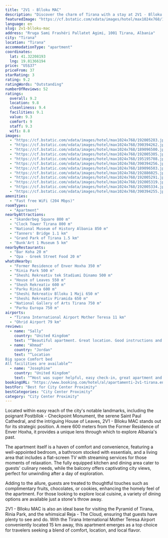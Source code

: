 ```yaml
---
title: "2V1 - Blloku MAC"
description: "Discover the charm of Tirana with a stay at 2V1 - Blloku MAC, a prime apartment that places guests at the heart of the city's vibrant history and culture."
featuredImage: "https://cf.bstatic.com/xdata/images/hotel/max1024x768/192005283.jpg?k=e287c64a5171a9ee076dc5bf49849ba3b21fdb383afb5cf2bf88d9cb375419e0&o=&hp=1"
language: en
slug: 2v1-blloku-mac
address: "Rruga Sami Frashëri Pallatet Agimi, 1001 Tirana, Albania"
city: "Tirana"
location: "Tirana"
accommodationType: "apartment"
coordinates:
  lat: 41.32208193
  lng: 19.81366194
price: "US$37"
priceFrom: 37
starRating: 3
rating: 9.2
ratingWords: "Outstanding"
numberOfReviews: 52
ratings:
  overall: 9.2
  location: 9.8
  cleanliness: 9.4
  facilities: 9.1
  value: 9.3
  comfort: 9
  staff: 9.3
  wifi: 8.8
images:
  - "https://cf.bstatic.com/xdata/images/hotel/max1024x768/192005283.jpg?k=e287c64a5171a9ee076dc5bf49849ba3b21fdb383afb5cf2bf88d9cb375419e0&o=&hp=1"
  - "https://cf.bstatic.com/xdata/images/hotel/max1024x768/390394262.jpg?k=9675ac8d2b5bb2d6f4f5ff5d513bd26110810493d542966766263fd9516cc918&o=&hp=1"
  - "https://cf.bstatic.com/xdata/images/hotel/max1024x768/189096500.jpg?k=fe7df65f7b41a45ca47e76fb4bb27911c0236afa4436211bd071313b9987260d&o=&hp=1"
  - "https://cf.bstatic.com/xdata/images/hotel/max1024x768/192005305.jpg?k=d28d072b92c88b5b14eecfc730dcd6fe066b76769a7f32398ac4172a5f157c38&o=&hp=1"
  - "https://cf.bstatic.com/xdata/images/hotel/max1024x768/195195708.jpg?k=cfd348cb344b2b7897bd3a0d3676c5743b6b21623ef56f229ffb53b4fe63572d&o=&hp=1"
  - "https://cf.bstatic.com/xdata/images/hotel/max1024x768/390394256.jpg?k=1813a197aa299ad7f95f14a92eb9768325eb0385e52887179f31384e61402f22&o=&hp=1"
  - "https://cf.bstatic.com/xdata/images/hotel/max1024x768/189096503.jpg?k=3d8fb30c73c6fcff632d0d3e40620d860b10d00916f0b44637b2466cdd518041&o=&hp=1"
  - "https://cf.bstatic.com/xdata/images/hotel/max1024x768/192886025.jpg?k=8207811fef0e18ab3b83829827d5fff9682e7054f18e0c93b4b744ba123237a4&o=&hp=1"
  - "https://cf.bstatic.com/xdata/images/hotel/max1024x768/192005291.jpg?k=e90abd8ed2749a70da440013aa87fd27e9636ac470b682f80ea7665932561b43&o=&hp=1"
  - "https://cf.bstatic.com/xdata/images/hotel/max1024x768/192005319.jpg?k=f02e5404ea328717651d22ab4a469c6f70895a881d8219bdf3384ac3c079d00f&o=&hp=1"
  - "https://cf.bstatic.com/xdata/images/hotel/max1024x768/192005334.jpg?k=7285ef0dcd4dfdef136084f26acbbd9855a9689ec45ac7d606750adba73feaa0&o=&hp=1"
  - "https://cf.bstatic.com/xdata/images/hotel/max1024x768/390394255.jpg?k=766bb845f47519a27e9920c5522a5430057ffb0f97b239e3302be0094e44779c&o=&hp=1"
amenities:
  - "Fast free WiFi (204 Mbps)"
roomTypes:
  - "Apartment"
nearbyAttractions:
  - "Skanderbeg Square 800 m"
  - "Clock Tower Tirana 800 m"
  - "National Museum of History Albania 850 m"
  - "Tanners' Bridge 1.1 km"
  - "Grand Park of Tirana 1.5 km"
  - "Bunk'Art 1 Museum 5 km"
nearbyRestaurants:
  - "Bar Koha 20 m"
  - "Opa - Greek Street Food 20 m"
whatsNearby:
  - "Former Residence of Enver Hoxha 350 m"
  - "Rinia Park 500 m"
  - "Sheshi Rekreativ tek Stadiumi Dinamo 500 m"
  - "House of Leaves 550 m"
  - "Shesh Rekreativ 600 m"
  - "Parku Rinia 600 m"
  - "Sheshi Rekreativ Blloku 1 Maji 650 m"
  - "Sheshi Rekreativ Piramida 650 m"
  - "National Gallery of Arts Tirana 750 m"
  - "Parku Europa 750 m"
airports:
  - "Tirana International Airport Mother Teresa 11 km"
  - "Ohrid Airport 79 km"
reviews:
  - name: "Sally"
    country: "United Kingdom"
    text: "“Beautiful apartment. Great location. Good instructions and video on how to find the place.”"
  - name: "Ahmad"
    country: "Jordan"
    text: "“Location
Big space Comfort bed
All facilities are available”"
  - name: "Josephine"
    country: "United Kingdom"
    text: "“Host was super helpful, easy check-in, great apartment and location!”"
bookingURL: "https://www.booking.com/hotel/al/apartamenti-2v1-tirana.en-gb.html?aid=8035640"
bestFor: "Best for City Center Proximity"
bestCategories: "City Center Proximity"
category: "City Center Proximity"
---
```


Located within easy reach of the city's notable landmarks, including the poignant Postbllok - Checkpoint Monument, the serene Saint Paul Cathedral, and the intriguing House of Leaves, 2V1 - Blloku MAC stands out for its strategic position. A mere 600 meters from the Former Residence of Enver Hoxha, it provides a unique lens through which to explore Albania's past.

The apartment itself is a haven of comfort and convenience, featuring a well-appointed bedroom, a bathroom stocked with essentials, and a living area that includes a flat-screen TV with streaming services for those moments of relaxation. The fully equipped kitchen and dining area cater to guests' culinary needs, while the balcony offers captivating city views, perfect for unwinding after a day of exploration.

Adding to the allure, guests are treated to thoughtful touches such as complimentary fruits, chocolates, or cookies, enhancing the homely feel of the apartment. For those looking to explore local cuisine, a variety of dining options are available just a stone's throw away.

2V1 - Blloku MAC is also an ideal base for visiting the Pyramid of Tirana, Rinia Park, and the whimsical Reja - The Cloud, ensuring that guests have plenty to see and do. With the Tirana International Mother Teresa Airport conveniently located 15 km away, this apartment emerges as a top choice for travelers seeking a blend of comfort, location, and local flavor.